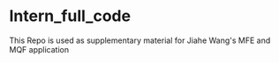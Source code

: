 # Intern_full_code
This Repo is used as supplementary material for Jiahe Wang's MFE and MQF application
